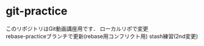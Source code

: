 # git-practice
このリポジトリはGit動画講座用です．
ローカルリポで変更  
rebase-practiceブランチで更新(rebase用コンフリクト用)
stash練習(2nd変更)